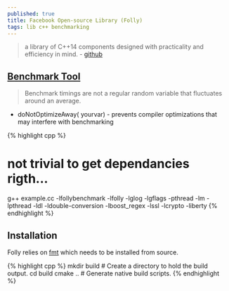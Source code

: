 ```yaml
---
published: true
title: Facebook Open-source Library (Folly)
tags: lib c++ benchmarking
---
```

>  a library of C++14 components designed with practicality and efficiency in mind. - [github](https://github.com/facebook/folly)

## [Benchmark Tool](https://github.com/facebook/folly/blob/master/folly/docs/Benchmark.md)
> Benchmark timings are not a regular random variable that fluctuates around an average. 

- doNotOptimizeAway( yourvar) -  prevents compiler optimizations that may interfere with benchmarking 

{% highlight cpp %}
# not trivial to get dependancies rigth...
g++  example.cc -lfollybenchmark -lfolly -lglog -lgflags -pthread -lm -lpthread -ldl -ldouble-conversion -lboost_regex -lssl -lcrypto -liberty
{% endhighlight %}

## Installation
Folly relies on [fmt](https://github.com/fmtlib/fmt) which needs to be installed from source.

{% highlight cpp %}
mkdir build          # Create a directory to hold the build output.
cd build
cmake ..  # Generate native build scripts.
{% endhighlight %}
